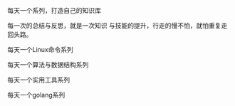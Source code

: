  每天一个系列，打造自己的知识库

每一次的总结与反思，就是一次知识 与技能的提升，行走的慢不怕，就怕重复走回头路。

每天一个Linux命令系列

每天一个算法与数据结构系列

每天一个实用工具系列

每天一个golang系列